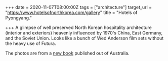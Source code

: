 +++
date = 2020-11-07T08:00:00Z
tags = ["architecture"]
target_url = "https://www.hotelsofnorthkorea.com/gallery"
title = "Hotels of Pyongyang."

+++
A glimpse of well preserved North Korean hospitality architecture (interior and exteriors) heavenly influenced by 1970's China, East Germany, and the Soviet Union. Looks like a bunch of Wed Anderson film sets without the heavy use of Futura.

The photos are from a [new book](https://www.hotelsofnorthkorea.com/store) published out of Australia.
